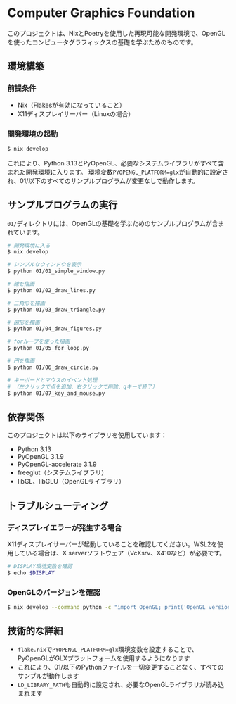 # Computer Graphics Foundation

このプロジェクトは、NixとPoetryを使用した再現可能な開発環境で、OpenGLを使ったコンピュータグラフィックスの基礎を学ぶためのものです。

## 環境構築

### 前提条件

- Nix（Flakesが有効になっていること）
- X11ディスプレイサーバー（Linuxの場合）

### 開発環境の起動

```bash
$ nix develop
```

これにより、Python 3.13とPyOpenGL、必要なシステムライブラリがすべて含まれた開発環境に入ります。
環境変数`PYOPENGL_PLATFORM=glx`が自動的に設定され、01/以下のすべてのサンプルプログラムが変更なしで動作します。

## サンプルプログラムの実行

`01/`ディレクトリには、OpenGLの基礎を学ぶためのサンプルプログラムが含まれています。

```bash
# 開発環境に入る
$ nix develop

# シンプルなウィンドウを表示
$ python 01/01_simple_window.py

# 線を描画
$ python 01/02_draw_lines.py

# 三角形を描画
$ python 01/03_draw_triangle.py

# 図形を描画
$ python 01/04_draw_figures.py

# forループを使った描画
$ python 01/05_for_loop.py

# 円を描画
$ python 01/06_draw_circle.py

# キーボードとマウスのイベント処理
# （左クリックで点を追加、右クリックで削除、qキーで終了）
$ python 01/07_key_and_mouse.py
```

## 依存関係

このプロジェクトは以下のライブラリを使用しています：

- Python 3.13
- PyOpenGL 3.1.9
- PyOpenGL-accelerate 3.1.9
- freeglut（システムライブラリ）
- libGL、libGLU（OpenGLライブラリ）

## トラブルシューティング

### ディスプレイエラーが発生する場合

X11ディスプレイサーバーが起動していることを確認してください。WSL2を使用している場合は、X serverソフトウェア（VcXsrv、X410など）が必要です。

```bash
# DISPLAY環境変数を確認
$ echo $DISPLAY
```

### OpenGLのバージョンを確認

```bash
$ nix develop --command python -c "import OpenGL; print('OpenGL version:', OpenGL.__version__)"
```

## 技術的な詳細

- `flake.nix`で`PYOPENGL_PLATFORM=glx`環境変数を設定することで、PyOpenGLがGLXプラットフォームを使用するようになります
- これにより、01/以下のPythonファイルを一切変更することなく、すべてのサンプルが動作します
- `LD_LIBRARY_PATH`も自動的に設定され、必要なOpenGLライブラリが読み込まれます

